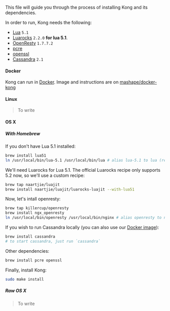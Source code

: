 This file will guide you through the process of installing Kong and its dependencies.

In order to run, Kong needs the following:
- [Lua][lua-install-url] `5.1`
- [Luarocks][luarocks-url] `2.2.0` **for lua 5.1**.
- [OpenResty](http://openresty.com/#Download) `1.7.7.2`
- [pcre][pcre-url]
- [openssl][openssl-url]
- [Cassandra][cassandra-url] `2.1`

#### Docker

Kong can run in [Docker][docker-url]. Image and instructions are on [mashape/docker-kong][docker-kong-url]

#### Linux

> To write

#### OS X

##### With Homebrew

If you don't have Lua 5.1 installed:

```bash
brew install lua51
ln /usr/local/bin/lua-5.1 /usr/local/bin/lua # alias lua-5.1 to lua (required for kong scripts)
```

We'll need Luarocks for Lua 5.1. The official Luarocks recipe only supports 5.2 now, so we'll use a custom recipe:

```bash
brew tap naartjie/luajit
brew install naartjie/luajit/luarocks-luajit --with-lua51
```

Now, let's intall openresty:

```bash
brew tap killercup/openresty
brew install ngx_openresty
ln /usr/local/bin/openresty /usr/local/bin/nginx # alias openresty to nginx (required for kong scripts)
```

If you wish to run Cassandra locally (you can also use our [Docker image](https://github.com/Mashape/docker-cassandra)):

```bash
brew install cassandra
# to start cassandra, just run `cassandra`
```

Other dependencies:

```bash
brew install pcre openssl
```

Finally, install Kong:

```bash
sudo make install
```

##### Raw OS X

> To write

[docker-url]: https://www.docker.com/
[docker-kong-url]: https://github.com/Mashape/docker-kong
[lua-install-url]: http://www.lua.org/download.html
[luarocks-url]: https://luarocks.org
[cassandra-url]: http://cassandra.apache.org/
[pcre-url]: http://www.pcre.org/
[openssl-url]: https://www.openssl.org/
